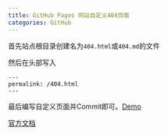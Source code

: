 ```yaml
---
title: GitHub Pages 网站自定义404页面
categories: GitHub
---
```


首先站点根目录创建名为`404.html`或`404.md`的文件

然后在头部写入

```text
---
permalink: /404.html
---
```

最后编写自定义页面并Commit即可。[Demo](https://github.com/lcr/lcr.github.io/blob/master/404.html)

[官方文档](https://help.github.com/articles/creating-a-custom-404-page-for-your-github-pages-site/)